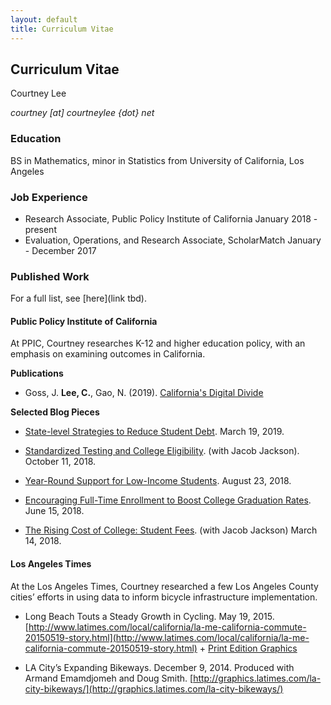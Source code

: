 ```yaml
---
layout: default
title: Curriculum Vitae
---
```


## Curriculum Vitae
Courtney Lee 

_courtney [at] courtneylee {dot} net_

### Education
BS in Mathematics, minor in Statistics from University of California, Los Angeles

### Job Experience
* Research Associate, Public Policy Institute of California
    January 2018 - present
* Evaluation, Operations, and Research Associate, ScholarMatch
    January - December 2017

### Published Work
For a full list, see [here](link tbd). 

#### Public Policy Institute of California

At PPIC, Courtney researches K-12 and higher education policy, with an emphasis on examining outcomes in California.

**Publications** 

* Goss, J. **Lee, C.**, Gao, N. (2019). [California's Digital Divide](https://www.ppic.org/publication/californias-digital-divide/)

**Selected Blog Pieces**

* [State-level Strategies to Reduce Student Debt](https://www.ppic.org/blog/state-level-strategies-to-reduce-student-debt/). March 19, 2019. 

* [Standardized Testing and College Eligibility](http://www.ppic.org/blog/standardized-testing-and-college-eligibility/). (with Jacob Jackson). October 11, 2018.

* [Year-Round Support for Low-Income Students](http://www.ppic.org/blog/year-round-support-for-low-income-students/). August 23, 2018.

* [Encouraging Full-Time Enrollment to Boost College Graduation Rates](http://www.ppic.org/blog/encouraging-full-time-enrollment-to-boost-college-graduation-rates/). June 15, 2018.

* [The Rising Cost of College: Student Fees](http://www.ppic.org/blog/rising-cost-college-student-fees/). (with Jacob Jackson) March 14, 2018.

#### Los Angeles Times

At the Los Angeles Times, Courtney researched a few Los Angeles County cities’ efforts in using data to inform bicycle infrastructure implementation.

* Long Beach Touts a Steady Growth in Cycling. May 19, 2015.
[http://www.latimes.com/local/california/la-me-california-commute-20150519-story.html](http://www.latimes.com/local/california/la-me-california-commute-20150519-story.html) + [Print Edition Graphics](http://courtneylee.net/blog/2018/10/28/longbeach-visuals)

* LA City’s Expanding Bikeways. December 9, 2014.
Produced with Armand Emamdjomeh and Doug Smith.
[http://graphics.latimes.com/la-city-bikeways/](http://graphics.latimes.com/la-city-bikeways/)
